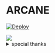 # ARCANE



[![Deploy](https://www.herokucdn.com/deploy/button.svg)](https://dashboard.heroku.com/new?button-url=https%3A%2F%2Fgithub.com%2FArcane120%2FARCANE-USERBOT%2Fblob%2Fmain%2FREADME.md&template=https%3A%2F%2Fgithub.com%2FArcane120%2FDevil2.0.git)


<img src="https://telegra.ph/file/c93fe3cca630875166788.jpg"/>

<details>

<summary> special thanks </summary>

<b>LEGEND X (@LEGENDX22) A CODER AND HELPER AND FRIEND</b>

<h1>#TEAMLEGEND</h1>

</details>
